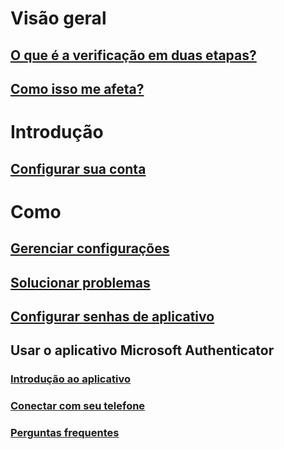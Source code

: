 # Visão geral
## [O que é a verificação em duas etapas?](multi-factor-authentication-end-user.md)
## [Como isso me afeta?](multi-factor-authentication-end-user-signin.md)

# Introdução
## [Configurar sua conta](multi-factor-authentication-end-user-first-time.md)

# Como
## [Gerenciar configurações](multi-factor-authentication-end-user-manage-settings.md)
## [Solucionar problemas](multi-factor-authentication-end-user-troubleshoot.md)
## [Configurar senhas de aplicativo](multi-factor-authentication-end-user-app-passwords.md)
## Usar o aplicativo Microsoft Authenticator
### [Introdução ao aplicativo](microsoft-authenticator-app-how-to.md)
### [Conectar com seu telefone](microsoft-authenticator-app-phone-signin-faq.md)
### [Perguntas frequentes](microsoft-authenticator-app-faq.md)



<!--HONumber=Feb17_HO3-->


